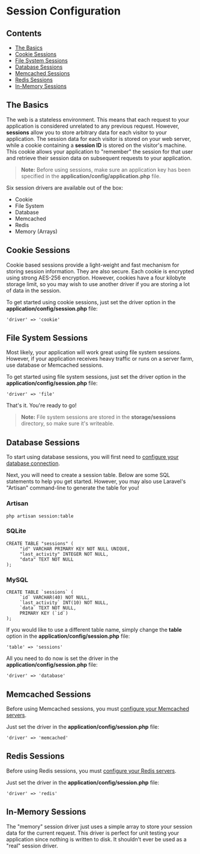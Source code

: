 <a name="config"></a>
# Session Configuration

## Contents

- [The Basics](#the-basics)
- [Cookie Sessions](#cookie)
- [File System Sessions](#file)
- [Database Sessions](#database)
- [Memcached Sessions](#memcached)
- [Redis Sessions](#redis)
- [In-Memory Sessions](#memory)

<a name="the-basics"></a>
## The Basics

The web is a stateless environment. This means that each request to your application is considered unrelated to any previous request. However, **sessions** allow you to store arbitrary data for each visitor to your application. The session data for each visitor is stored on your web server, while a cookie containing a **session ID** is stored on the visitor's machine. This cookie allows your application to "remember" the session for that user and retrieve their session data on subsequent requests to your application.

> **Note:** Before using sessions, make sure an application key has been specified in the **application/config/application.php** file.

Six session drivers are available out of the box:

- Cookie
- File System
- Database
- Memcached
- Redis
- Memory (Arrays)

<a name="cookie"></a>
## Cookie Sessions

Cookie based sessions provide a light-weight and fast mechanism for storing session information. They are also secure. Each cookie is encrypted using strong AES-256 encryption. However, cookies have a four kilobyte storage limit, so you may wish to use another driver if you are storing a lot of data in the session.

To get started using cookie sessions, just set the driver option in the **application/config/session.php** file:

	'driver' => 'cookie'

<a name="file"></a>
## File System Sessions

Most likely, your application will work great using file system sessions. However, if your application receives heavy traffic or runs on a server farm, use database or Memcached sessions.

To get started using file system sessions, just set the driver option in the **application/config/session.php** file:

	'driver' => 'file'

That's it. You're ready to go!

> **Note:** File system sessions are stored in the **storage/sessions** directory, so make sure it's writeable.

<a name="database"></a>
## Database Sessions

To start using database sessions, you will first need to [configure your database connection](/docs/laravel/database/config).

Next, you will need to create a session table. Below are some SQL statements to help you get started. However, you may also use Laravel's "Artisan" command-line to generate the table for you!

### Artisan

	php artisan session:table

### SQLite

	CREATE TABLE "sessions" (
	     "id" VARCHAR PRIMARY KEY NOT NULL UNIQUE,
	     "last_activity" INTEGER NOT NULL,
	     "data" TEXT NOT NULL
	);

### MySQL

	CREATE TABLE `sessions` (
	     `id` VARCHAR(40) NOT NULL,
	     `last_activity` INT(10) NOT NULL,
	     `data` TEXT NOT NULL,
	     PRIMARY KEY (`id`)
	);

If you would like to use a different table name, simply change the **table** option in the **application/config/session.php** file:

	'table' => 'sessions'

All you need to do now is set the driver in the **application/config/session.php** file:

	'driver' => 'database'

<a name="memcached"></a>
## Memcached Sessions

Before using Memcached sessions, you must [configure your Memcached servers](/docs/laravel/database/config#memcached).

Just set the driver in the **application/config/session.php** file:

	'driver' => 'memcached'

<a name="redis"></a>
## Redis Sessions

Before using Redis sessions, you must [configure your Redis servers](/docs/laravel/database/redis#config).

Just set the driver in the **application/config/session.php** file:

	'driver' => 'redis'

<a name="memory"></a>
## In-Memory Sessions

The "memory" session driver just uses a simple array to store your session data for the current request. This driver is perfect for unit testing your application since nothing is written to disk. It shouldn't ever be used as a "real" session driver.